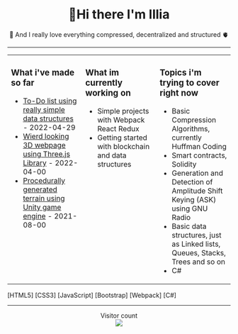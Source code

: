 <h1 align="center">👋Hi there I'm Illia</h3>
<p align="center">🌱 And I really love everything compressed, decentralized and structured 🫀</p>

---
<table><tr><td valign="top" width="33%">

### What i've made so far
- [To-Do list using really simple data structures](https://github.com/aliveGUY/webpack) - 2022-04-29
- [Wierd looking 3D webpage using Three.js Library](https://aliveguy.github.io/of-portfolio/) - 2022-04-00
- [Procedurally generated terrain using Unity game engine]() - 2021-08-00

 
</td><td valign="top" width="33%">

### What im currently working on
- Simple projects with Webpack React Redux
- Getting started with blockchain and data structures


</td><td valign="top" width="33%">

### Topics i'm trying to cover right now
 - Basic Compression Algorithms, currently Huffman Coding
 - Smart contracts, Solidity
 - Generation and Detection of Amplitude Shift Keying (ASK) using GNU
Radio
 - Basic data structures, just as Linked lists, Queues, Stacks, Trees and so on
 - C#

</td></tr></table>

[HTML5]
[CSS3]
[JavaScript]
[Bootstrap]
[Webpack]
[C#]

---


<p align="center"> 
  Visitor count<br>
  <img src="https://profile-counter.glitch.me/aliveGUY/count.svg" />
</p>



<!--
**aliveGUY/aliveGUY** is a ✨ _special_ ✨ repository because its `README.md` (this file) appears on your GitHub profile.

Here are some ideas to get you started:

- 🔭 I’m currently working on ...
- 🌱 I’m currently learning ...
- 👯 I’m looking to collaborate on ...
- 🤔 I’m looking for help with ...
- 💬 Ask me about ...
- 📫 How to reach me: ...
- 😄 Pronouns: ...
- ⚡ Fun fact: ...
-->
